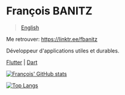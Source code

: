 # François BANITZ

> [English](./README.md)

Me retrouver: https://linktr.ee/fbanitz

Développeur d'applications utiles et durables.

[Flutter](https://flutter.dev/) | [Dart](https://dart.dev/)

[![François' GitHub stats](https://github-readme-stats.vercel.app/api?username=fbanitz&count_private=true&show_icons=true&langs_count=8&layout=compact&theme=tokyonight)](https://github.com/anuraghazra/github-readme-stats)

[![Top Langs](https://github-readme-stats.vercel.app/api/top-langs/?username=fbanitz&count_private=true&show_icons=true&langs_count=8&layout=compact&custom_title=Top%20Langs&theme=tokyonight)](https://github.com/anuraghazra/github-readme-stats)
